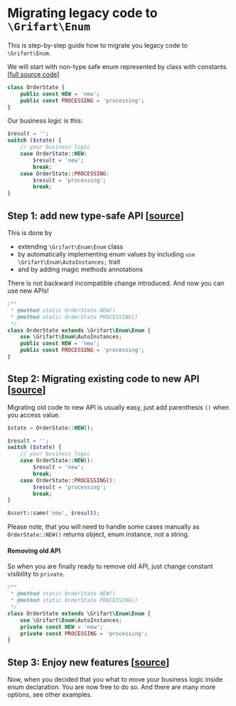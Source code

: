 # Migrating legacy code to `\Grifart\Enum`

This is step-by-step guide how to migrate you legacy code to `\Grifart\Enum`.

We will start with non-type safe enum represented by class with constants. [[full source code](step0.phpt)]

```php
class OrderState {
	public const NEW = 'new';
	public const PROCESSING = 'processing';
}
```

Our business logic is this:

```php
$result = '';
switch ($state) {
	// your business logic
	case OrderState::NEW:
		$result = 'new';
		break;
	case OrderState::PROCESSING:
		$result = 'processing';
		break;
}
```

## Step 1: add new type-safe API [[source](step1.phpt)]

This is done by

- extending `\Grifart\Enum\Enum` class
- by automatically implementing enum values by including `use \Grifart\Enum\AutoInstances;` trait
- and by adding magic methods annotations

There is not backward incompatible change introduced. And now you can use new APIs!


```php
/**
 * @method static OrderState NEW()
 * @method static OrderState PROCESSING()
 */
class OrderState extends \Grifart\Enum\Enum {
	use \Grifart\Enum\AutoInstances;
	public const NEW = 'new';
	public const PROCESSING = 'processing';
}
```

## Step 2: Migrating existing code to new API [[source](step2.phpt)]

Migrating old code to new API is usually easy, just add parenthesis `()` when you access value.

```php
$state = OrderState::NEW();

$result = '';
switch ($state) {
	// your business logic
	case OrderState::NEW():
		$result = 'new';
		break;
	case OrderState::PROCESSING():
		$result = 'processing';
		break;
}

Assert::same('new', $result);
```

Please note, that you will need to handle some cases manually as `OrderState::NEW()` returns object, enum instance, not a string.

#### Removing old API

So when you are finally ready to remove old API, just change constant visibility to `private`.

```php
/**
 * @method static OrderState NEW()
 * @method static OrderState PROCESSING()
 */
class OrderState extends \Grifart\Enum\Enum {
	use \Grifart\Enum\AutoInstances;
	private const NEW = 'new';
	private const PROCESSING = 'processing';
}
```

## Step 3: Enjoy new features [[source](step3.phpt)]

Now, when you decided that you what to move your business logic inside enum declaration. You are now free to do so. And there are many more options, see other examples.


